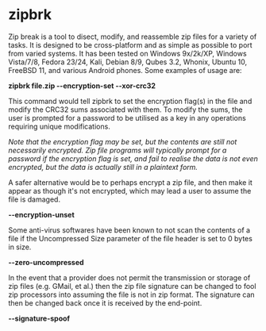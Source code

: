 # zipbrk

Zip break is a tool to disect, modify, and reassemble zip files for a variety of tasks. It is designed to be cross-platform and as simple as possible to port from varied systems. It has been tested on Windows 9x/2k/XP, Windows Vista/7/8, Fedora 23/24, Kali, Debian 8/9, Qubes 3.2, Whonix, Ubuntu 10, FreeBSD 11, and various Android phones. Some examples of usage are:

**zipbrk file.zip --encryption-set --xor-crc32**
  
This command would tell zipbrk to set the encryption flag(s) in the file and modify the CRC32 sums associated with them. To modify the sums, the user is prompted for a password to be utilised as a key in any operations requiring unique modifications.

*Note that the encryption flag may be set, but the contents are still not necessarily encrypted. Zip file programs will typically prompt for a password if the encryption flag is set, and fail to realise the data is not even encrypted, but the data is actually still in a plaintext form.*



A safer alternative would be to perhaps encrypt a zip file, and then make it appear as though it's not encrypted, which may lead a user to assume the file is damaged.

**--encryption-unset**


Some anti-virus softwares have been known to not scan the contents of a file if the Uncompressed Size parameter of the file header is set to 0 bytes in size.

**--zero-uncompressed**


In the event that a provider does not permit the transmission or storage of zip files (e.g. GMail, et al.) then the zip file signature can be changed to fool zip processors into assuming the file is not in zip format. The signature can then be changed back once it is received by the end-point.

**--signature-spoof**

